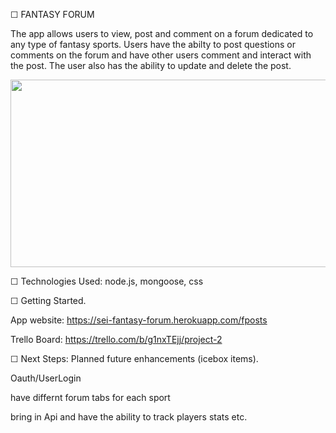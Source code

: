 ☐ FANTASY FORUM

The app allows users to view, post and comment on a forum dedicated to any type of fantasy sports. Users have the abilty to post questions or comments on the forum and have other users comment and interact with the post. The user also has the ability to update and delete the post.

<img src="https://i.imgur.com/gFh55az.pngs" width="600" height= "300">

☐ Technologies Used: node.js, mongoose, css

☐ Getting Started. 

App website: https://sei-fantasy-forum.herokuapp.com/fposts

Trello Board: https://trello.com/b/g1nxTEjj/project-2


☐ Next Steps: Planned future enhancements (icebox items).

Oauth/UserLogin

have differnt forum tabs for each sport

bring in Api and have the ability to track players stats etc.
